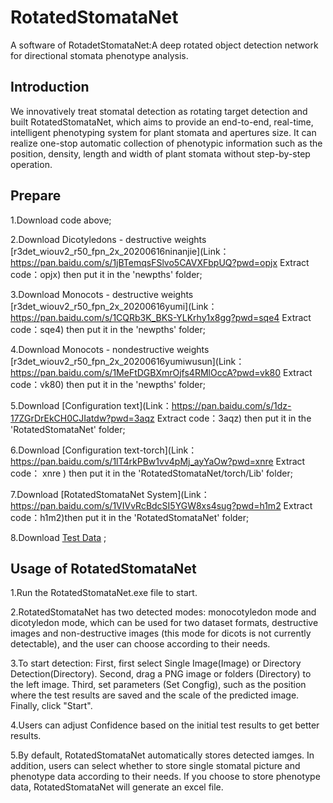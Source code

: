 # RotatedStomataNet
A software of RotadetStomataNet:A deep rotated object detection network for directional stomata phenotype analysis.

[](C:\Users\Administrator\Desktop\figures\graphical_abstract.tif)

## Introduction

We innovatively treat stomatal detection as rotating target detection and built RotatedStomataNet, which aims to provide an end-to-end, real-time, intelligent phenotyping system for plant stomata and apertures size. It can realize one-stop automatic collection of phenotypic information such as the position, density, length and width of plant stomata without step-by-step operation.

## Prepare 
1.Download code above;

2.Download Dicotyledons - destructive weights [r3det_wiouv2_r50_fpn_2x_20200616ninanjie](Link：https://pan.baidu.com/s/1jBTemqsFSlvo5CAVXFbpUQ?pwd=opjx  Extract code：opjx) then put it in the 'newpths' folder; 

3.Download Monocots - destructive weights [r3det_wiouv2_r50_fpn_2x_20200616yumi](Link：https://pan.baidu.com/s/1CQRb3K_BKS-YLKrhy1x8gg?pwd=sqe4  Extract code：sqe4) then put it in the 'newpths' folder; 

4.Download Monocots - nondestructive weights [r3det_wiouv2_r50_fpn_2x_20200616yumiwusun](Link：https://pan.baidu.com/s/1MeFtDGBXmrOjfs4RMlOccA?pwd=vk80  Extract code：vk80) then put it in the 'newpths' folder; 

5.Download [Configuration text](Link：https://pan.baidu.com/s/1dz-17ZGrDrEkCH0CJIatdw?pwd=3aqz  Extract code：3aqz) then put it in the 'RotatedStomataNet' folder;

6.Download [Configuration text-torch](Link：https://pan.baidu.com/s/1lT4rkPBw1vv4pMj_ayYaOw?pwd=xnre  Extract code： xnre  ) then put it in the 'RotatedStomataNet/torch/Lib' folder;

7.Download [RotatedStomataNet System](Link：https://pan.baidu.com/s/1VIVvRcBdcSI5YGW8xs4sug?pwd=h1m2  Extract code：h1m2)then put it in the 'RotatedStomataNet' folder;

8.Download [Test Data](https://github.com/AITAhenu/RotatedStomataNet/blob/main/test-images) ;

## Usage of RotatedStomataNet

1.Run the RotatedStomataNet.exe file to start.

2.RotatedStomataNet has two detected modes: monocotyledon mode and dicotyledon mode,  which can be used for two dataset formats, destructive images and non-destructive images (this mode for dicots is not currently detectable), and the user can choose according to their needs.

3.To start detection: First, first select Single Image(Image) or Directory Detection(Directory). Second, drag a PNG image or folders (Directory) to the left image. Third, set parameters (Set Congfig), such as the position where the test results are saved and the scale of the predicted image. Finally, click "Start".

4.Users can adjust Confidence based on the initial test results to get better results.

5.By default, RotatedStomataNet automatically stores detected iamges. In addition, users can select whether to store single stomatal picture and phenotype data according to their needs. If you choose to store phenotype data, RotatedStomataNet will generate an excel file.

